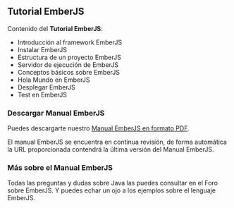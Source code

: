 ## Tutorial EmberJS

Contenido del **Tutorial EmberJS**:

* Introducción al framework EmberJS
* Instalar EmberJS
* Estructura de un proyecto EmberJS
* Servidor de ejecución de EmberJS
* Conceptos básicos sobre EmberJS
* Hola Mundo en EmberJS
* Desplegar EmberJS
* Test en EmberJS


### Descargar Manual EmberJS
Puedes descargarte nuestro [Manual EmberJS en formato PDF](https://gitprint.com/victorcuervo/manualweb/blob/master/ember/pdf/tutorial-ember-pdf.md).


El manual EmberJS se encuentra en continua revisión, de forma automática la URL proporcionada contendrá la última versión del Manual EmberJS.

### Más sobre el Manual EmberJS
Todas las preguntas y dudas sobre Java las puedes consultar en el Foro sobre EmberJS. Y puedes echar un ojo a los ejemplos sobre el lenguaje EmberJS.
